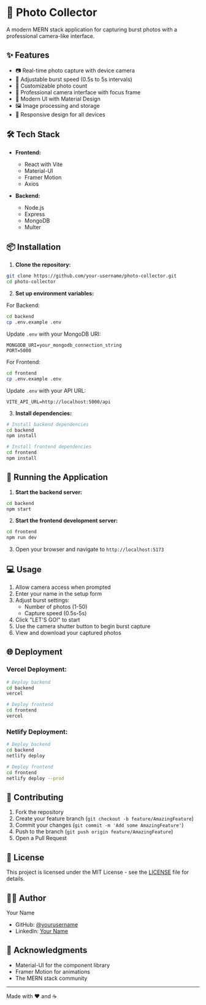 # 📸 Photo Collector

A modern MERN stack application for capturing burst photos with a professional camera-like interface.

## ✨ Features

- 📷 Real-time photo capture with device camera
- 🚀 Adjustable burst speed (0.5s to 5s intervals)
- 🔢 Customizable photo count
- 💫 Professional camera interface with focus frame
- 🎨 Modern UI with Material Design
- 🖼️ Image processing and storage
- 📱 Responsive design for all devices

## 🛠️ Tech Stack

- **Frontend:**
  - React with Vite
  - Material-UI
  - Framer Motion
  - Axios

- **Backend:**
  - Node.js
  - Express
  - MongoDB
  - Multer

## 📦 Installation

1. **Clone the repository:**
```bash
git clone https://github.com/your-username/photo-collector.git
cd photo-collector
```

2. **Set up environment variables:**

For Backend:
```bash
cd backend
cp .env.example .env
```
Update `.env` with your MongoDB URI:
```
MONGODB_URI=your_mongodb_connection_string
PORT=5000
```

For Frontend:
```bash
cd frontend
cp .env.example .env
```
Update `.env` with your API URL:
```
VITE_API_URL=http://localhost:5000/api
```

3. **Install dependencies:**
```bash
# Install backend dependencies
cd backend
npm install

# Install frontend dependencies
cd frontend
npm install
```

## 🚀 Running the Application

1. **Start the backend server:**
```bash
cd backend
npm start
```

2. **Start the frontend development server:**
```bash
cd frontend
npm run dev
```

3. Open your browser and navigate to `http://localhost:5173`

## 💻 Usage

1. Allow camera access when prompted
2. Enter your name in the setup form
3. Adjust burst settings:
   - Number of photos (1-50)
   - Capture speed (0.5s-5s)
4. Click "LET'S GO!" to start
5. Use the camera shutter button to begin burst capture
6. View and download your captured photos

## 🌐 Deployment

### Vercel Deployment:
```bash
# Deploy backend
cd backend
vercel

# Deploy frontend
cd frontend
vercel
```

### Netlify Deployment:
```bash
# Deploy backend
cd backend
netlify deploy

# Deploy frontend
cd frontend
netlify deploy --prod
```

## 🤝 Contributing

1. Fork the repository
2. Create your feature branch (`git checkout -b feature/AmazingFeature`)
3. Commit your changes (`git commit -m 'Add some AmazingFeature'`)
4. Push to the branch (`git push origin feature/AmazingFeature`)
5. Open a Pull Request

## 📝 License

This project is licensed under the MIT License - see the [LICENSE](LICENSE) file for details.

## 👨‍💻 Author

Your Name
- GitHub: [@yourusername](https://github.com/yourusername)
- LinkedIn: [Your Name](https://linkedin.com/in/yourprofile)

## 🙏 Acknowledgments

- Material-UI for the component library
- Framer Motion for animations
- The MERN stack community

---

Made with ❤️ and ☕